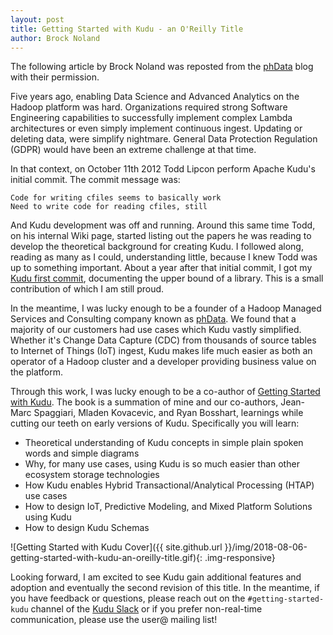 ```yaml
---
layout: post
title: Getting Started with Kudu - an O'Reilly Title
author: Brock Noland
---
```


The following article by Brock Noland was reposted from the
[phData](https://www.phdata.io/getting-started-with-kudu/)
blog with their permission.

Five years ago, enabling Data Science and Advanced Analytics on the
Hadoop platform was hard. Organizations required strong Software Engineering
capabilities to successfully implement complex Lambda architectures or even
simply implement continuous ingest. Updating or deleting data, were simplify
nightmare. General Data Protection Regulation (GDPR) would have been an extreme
challenge at that time.
<!--more-->
In that context, on October 11th 2012 Todd Lipcon perform Apache Kudu's initial
commit. The commit message was:

    Code for writing cfiles seems to basically work
    Need to write code for reading cfiles, still

And Kudu development was off and running. Around this same time Todd, on his
internal Wiki page, started listing out the papers he was reading to develop
the theoretical background for creating Kudu. I followed along, reading as many
as I could, understanding little, because I knew Todd was up to something
important. About a year after that initial commit, I got my
[Kudu first commit](https://github.com/apache/kudu/commit/1d7e6864b4a31d3fe6897e4cb484dfcda6608d43),
documenting the upper bound of a library. This is a small contribution of which I am still
proud.

In the meantime, I was lucky enough to be a founder of a Hadoop Managed Services
and Consulting company known as [phData](http://phdata.io/). We found that a majority
of our customers had use cases which Kudu vastly simplified. Whether it's Change Data
Capture (CDC) from thousands of source tables to Internet of Things (IoT) ingest, Kudu
makes life much easier as both an operator of a Hadoop cluster and a developer providing
business value on the platform.

Through this work, I was lucky enough to be a co-author of
[Getting Started with Kudu](http://shop.oreilly.com/product/0636920065739.do).
The book is a summation of mine and our co-authors, Jean-Marc Spaggiari, Mladen
Kovacevic, and Ryan Bosshart,  learnings while cutting our teeth on early versions
of Kudu. Specifically you will learn:

* Theoretical understanding of Kudu concepts in simple plain spoken words and simple diagrams
* Why, for many use cases, using Kudu is so much easier than other ecosystem storage technologies
* How Kudu enables Hybrid Transactional/Analytical Processing (HTAP) use cases
* How to design IoT, Predictive Modeling, and Mixed Platform Solutions using Kudu
* How to design Kudu Schemas

![Getting Started with Kudu Cover]({{ site.github.url }}/img/2018-08-06-getting-started-with-kudu-an-oreilly-title.gif){: .img-responsive}

Looking forward, I am excited to see Kudu gain additional features and adoption
and eventually the second revision of this title. In the meantime, if you have
feedback or questions, please reach out on the `#getting-started-kudu` channel of
the [Kudu Slack](https://getkudu-slack.herokuapp.com/) or if you prefer non-real-time
communication, please use the user@ mailing list!
